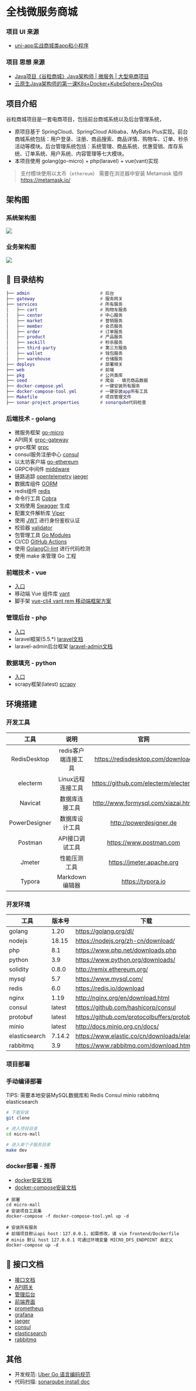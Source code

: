 # 全栈微服务商城

### 项目 UI 来源 
- [uni-app实战商城类app和小程序](https://study.163.com/course/introduction/1209401825.htm)
### 项目 思想 来源 
- [Java项目《谷粒商城》Java架构师 | 微服务 | 大型电商项目](https://www.bilibili.com/video/BV1np4y1C7Yf)
- [云原生Java架构师的第一课K8s+Docker+KubeSphere+DevOps](https://www.bilibili.com/video/BV13Q4y1C7hS)

## 项目介绍

谷粒商城项目是一套电商项目，包括前台商城系统以及后台管理系统，
- 原项目基于 SpringCloud、SpringCloud Alibaba、MyBatis Plus实现。前台商城系统包括：用户登录、注册、商品搜索、商品详情、购物车、订单、秒杀活动等模块。后台管理系统包括：系统管理、商品系统、优惠营销、库存系统、订单系统、用户系统、内容管理等七大模块。
- 本项目使用 golang(go-micro) + php(laravel) + vue(vant)实现

> 支付模块使用以太币（`ethereum`） 需要在浏览器中安装 Metamask 插件 https://metamask.io/

## 架构图

### 系统架构图

![](./assets/static/system.jpg)

### 业务架构图

![](./assets/static/app.png)

## 📗 目录结构

```lua
├── admin                           # 后台
├── gateway                         # 服务网关
├── services                        # 所有服务
│   ├── cart                        # 购物车服务
│   ├── center                      # 中心服务
│   ├── market                      # 营销服务
│   ├── member                      # 会员服务
│   ├── order                       # 订单服务
│   ├── product                     # 产品服务
│   ├── seckill                     # 秒杀服务
│   ├── third-party                 # 第三方服务
│   ├── wallet                      # 钱包服务
│   ├── warehouse                   # 仓储服务
├── deploys                         # 部署相关
├── web                             # 前端
├── pkg                             # 公共类库
├── seed                            # 爬虫 - 填充商品数据
├── docker-compose.yml              # 一键安装所有服务
├── docker-compose-tool.yml         # 一键安装app所有工具
├── Makefile                        # 项目管理文件
├── sonar-project.properties        # sonarqube代码检查
```

### 后端技术 - golang

- 微服务框架 [go-micro](https://github.com/asim/go-micro)
- API网关 [grpc-gateway](https://github.com/grpc-ecosystem/grpc-gateway)
- grpc框架 [grpc](https://google.golang.org/grpc)
- consul服务注册中心 [consul](https://github.com/hashicorp/consul)
- 以太坊客户端 [go-ethereum](https://github.com/ethereum/go-ethereum)
- GRPC中间件 [middware](https://github.com/grpc-ecosystem/go-grpc-middleware) 
- 链路追踪 [opentelemetry](https://github.com/open-telemetry/opentelemetry-go)
  [jaeger](https://github.com/jaegertracing/jaeger)
- 数据库组件 [GORM](https://gorm.io)
- redis组件 [redis](https://github.com/go-redis/redis)
- 命令行工具 [Cobra](https://github.com/spf13/cobra)
- 文档使用 [Swagger](https://swagger.io/) 生成
- 配置文件解析库 [Viper](https://github.com/spf13/viper)
- 使用 [JWT](https://jwt.io/) 进行身份鉴权认证
- 校验器 [validator](https://github.com/envoyproxy/protoc-gen-validate)
- 包管理工具 [Go Modules](https://github.com/golang/go/wiki/Modules)
- CI/CD [GitHub Actions](https://github.com/actions)
- 使用 [GolangCI-lint](https://golangci.com/) 进行代码检测
- 使用 make 来管理 Go 工程

### 前端技术 - vue
- [入口](./web1111)
- 移动端 Vue 组件库 [vant](https://youzan.github.io/vant/#/zh-CN/)
- 脚手架 [vue-cli4 vant rem 移动端框架方案](https://github.com/sunniejs/vue-h5-template)

### 管理后台 - php
- [入口](./admin)
- laravel框架(5.5.*) [laravel文档](https://learnku.com/docs/laravel/5.5/installation/1282)
- laravel-admin后台框架 [laravel-admin文档](https://laravel-admin.org/)

### 数据填充 - python
- [入口](./seed)
- scrapy框架(latest) [scrapy](https://www.osgeo.cn/scrapy/)

## 环境搭建

### 开发工具

|     工具       |        说明         |                      官网                       |
| :-----------: | :-----------------: | :---------------------------------------------: |
| RedisDesktop  | redis客户端连接工具 |        https://redisdesktop.com/download        |
|    electerm   |  Linux远程连接工具  | https://github.com/electerm/electerm            |
|    Navicat    |   数据库连接工具    |       http://www.formysql.com/xiazai.html       |
| PowerDesigner |   数据库设计工具    |             http://powerdesigner.de             |
|    Postman    |   API接口调试工具   |             https://www.postman.com             |
|    Jmeter     |    性能压测工具     |            https://jmeter.apache.org            |
|    Typora     |   Markdown编辑器   |                https://typora.io                |

### 开发环境

| 工具           | 版本号    | 下载                                                           |
| ------------- |--------| ------------------------------------------------------------ |
| golang        | 1.20   | https://golang.org/dl/                                       |
| nodejs        | 18.15  | https://nodejs.org/zh-cn/download/                           |
| php           | 8.1    | https://www.php.net/downloads.php                            |
| python        | 3.9    | https://www.python.org/downloads/                            |
| solidity      | 0.8.0  | http://remix.ethereum.org/                                   |
| mysql         | 5.7    | https://www.mysql.com/                                       |
| redis         | 6.0    | https://redis.io/download                                    |
| nginx         | 1.19   | http://nginx.org/en/download.html                            |
| consul        | latest | https://github.com/hashicorp/consul                          |
| protobuf      | latest | https://github.com/protocolbuffers/protobuf                  |
| minio         | latest | http://docs.minio.org.cn/docs/                               |
| elasticsearch | 7.14.2 | https://www.elastic.co/cn/downloads/elasticsearch            |
| rabbitmq      | 3.9    | https://www.rabbitmq.com/download.html                       |

### 项目部署

### 手动编译部署

TIPS: 需要本地安装MySQL数据库和 Redis Consul minio rabbitmq elasticsearch
```bash
# 下载安装
git clone 

# 进入项目目录
cd micro-mall

# 进入单个子服务目录
make dev 
```

### docker部署 - 推荐
- [docker安装文档](https://docs.docker.com/engine/install/)
- [docker-compose安装文档](https://docs.docker.com/compose/install/)

```shell
# 部署
cd micro-mall
# 安装项目工具集
docker-compose -f docker-compose-tool.yml up -d

# 安装所有服务
# 前端项目默认api host：127.0.0.1，如需修改，请 vim frontend/Dockerfile
# minio 默认 host 127.0.0.1 可通过环境变量 MICRO_DFS_ENDPOINT 自定义
docker-compose up -d
```

## 📝 接口文档

- [接口文档](http://127.0.0.1:9520/swagger/index.html)
- [API网关](http://127.0.0.1:9520)
- [管理后台](http://127.0.0.1:8000)
- [前端界面](http://127.0.0.1)
- [prometheus](http://127.0.0.1:9090)
- [grafana](http://127.0.0.1:3000)
- [jaeger](http://127.0.0.1:16686)
- [consul](http://127.0.0.1:8500)
- [elasticsearch](http://127.0.0.1:9200)
- [rabbitmq](http://127.0.0.1:15672)


## 其他

- 开发规范: [Uber Go 语言编码规范](https://github.com/xxjwxc/uber_go_guide_cn)
- 代码扫描: [sonarqube install doc](https://docs.sonarqube.org/latest/setup/install-server/)